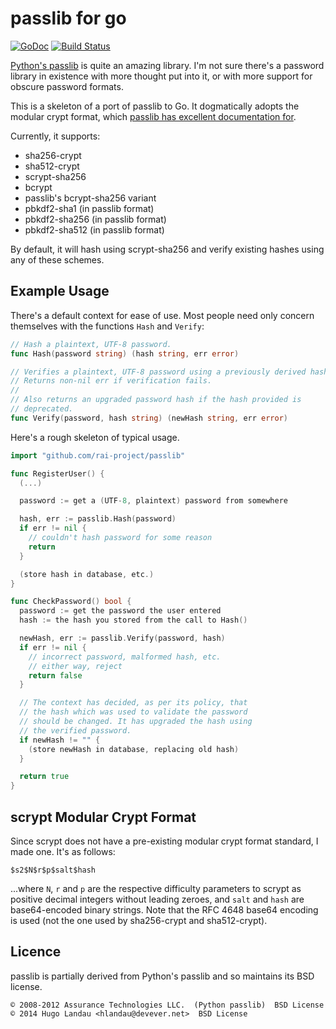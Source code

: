 passlib for go
==============

[![GoDoc](https://godoc.org/github.com/rai-project/passlib?status.svg)](https://godoc.org/github.com/rai-project/passlib) [![Build Status](https://travis-ci.org/hlandau/passlib.svg?branch=master)](https://travis-ci.org/hlandau/passlib)

[Python's passlib](https://pythonhosted.org/passlib/) is quite an amazing
library. I'm not sure there's a password library in existence with more thought
put into it, or with more support for obscure password formats.

This is a skeleton of a port of passlib to Go. It dogmatically adopts the
modular crypt format, which [passlib has excellent documentation for](https://pythonhosted.org/passlib/modular_crypt_format.html#modular-crypt-format).

Currently, it supports:

  - sha256-crypt
  - sha512-crypt
  - scrypt-sha256
  - bcrypt
  - passlib's bcrypt-sha256 variant
  - pbkdf2-sha1 (in passlib format)
  - pbkdf2-sha256 (in passlib format)
  - pbkdf2-sha512 (in passlib format)

By default, it will hash using scrypt-sha256 and verify existing hashes using
any of these schemes.

Example Usage
-------------
There's a default context for ease of use. Most people need only concern
themselves with the functions `Hash` and `Verify`:

```go
// Hash a plaintext, UTF-8 password.
func Hash(password string) (hash string, err error)

// Verifies a plaintext, UTF-8 password using a previously derived hash.
// Returns non-nil err if verification fails.
//
// Also returns an upgraded password hash if the hash provided is
// deprecated.
func Verify(password, hash string) (newHash string, err error)
```

Here's a rough skeleton of typical usage.

```go
import "github.com/rai-project/passlib"

func RegisterUser() {
  (...)

  password := get a (UTF-8, plaintext) password from somewhere

  hash, err := passlib.Hash(password)
  if err != nil {
    // couldn't hash password for some reason
    return
  }

  (store hash in database, etc.)
}

func CheckPassword() bool {
  password := get the password the user entered
  hash := the hash you stored from the call to Hash()

  newHash, err := passlib.Verify(password, hash)
  if err != nil {
    // incorrect password, malformed hash, etc.
    // either way, reject
    return false
  }

  // The context has decided, as per its policy, that
  // the hash which was used to validate the password
  // should be changed. It has upgraded the hash using
  // the verified password.
  if newHash != "" {
    (store newHash in database, replacing old hash)
  }

  return true
}
```

scrypt Modular Crypt Format
---------------------------
Since scrypt does not have a pre-existing modular crypt format standard, I made one. It's as follows:

    $s2$N$r$p$salt$hash

...where `N`, `r` and `p` are the respective difficulty parameters to scrypt as positive decimal integers without leading zeroes, and `salt` and `hash` are base64-encoded binary strings. Note that the RFC 4648 base64 encoding is used (not the one used by sha256-crypt and sha512-crypt).

Licence
-------
passlib is partially derived from Python's passlib and so maintains its BSD license.

    © 2008-2012 Assurance Technologies LLC.  (Python passlib)  BSD License
    © 2014 Hugo Landau <hlandau@devever.net>  BSD License

